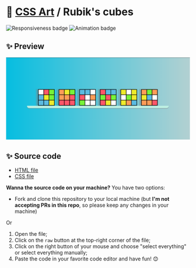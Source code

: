 # 🎨 [CSS Art](https://github.com/bugahontas/css-art) / Rubik's cubes

![Responsiveness badge](https://img.shields.io/static/v1?label=Responsive&message=No&color=red&style=for-the-badge)
![Animation badge](https://img.shields.io/static/v1?label=Animation&message=No&color=orange&style=for-the-badge)

## ✨ Preview

![Preview](screenshot/cubes.png)

## ✨ Source code

- [HTML file](https://github.com/bugahontas/css-art/blob/main/rubik's-cubes/cubes.html)
- [CSS file](https://github.com/bugahontas/css-art/blob/main/rubik's-cubes/cubes.css)

**Wanna the source code on your machine?** You have two options:
- Fork and clone this repository to your local machine (but **I'm not accepting PRs in this repo**, so please keep any changes in your machine)
 
Or  

1. Open the file;
2. Click on the ```raw``` button at the top-right corner of the file;
3. Click on the right button of your mouse and choose "select everything" or select everything manually;
4. Paste the code in your favorite code editor and have fun! 😊 

